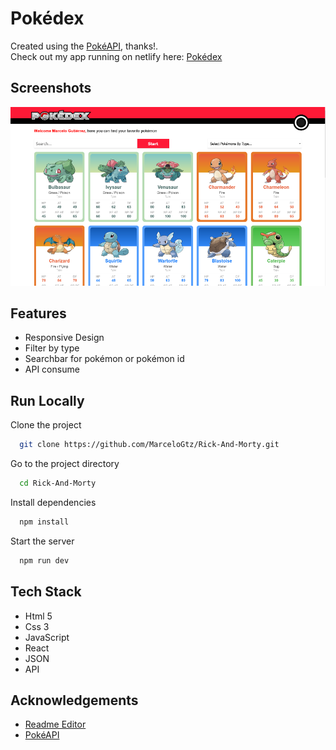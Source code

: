 # Pokédex

Created using the [PokéAPI](https://pokeapi.co/), thanks!.  
Check out my app running on netlify here: <a href="https://pokedex-lemon-theta.vercel.app/" target="_blank">Pokédex</a>

## Screenshots

![App Screenshot](./src/assets/images/Pokedex-SS.png)

## Features

- Responsive Design
- Filter by type
- Searchbar for pokémon or pokémon id
- API consume

## Run Locally

Clone the project

```bash
  git clone https://github.com/MarceloGtz/Rick-And-Morty.git
```

Go to the project directory

```bash
  cd Rick-And-Morty
```

Install dependencies

```bash
  npm install
```

Start the server

```bash
  npm run dev
```

## Tech Stack

- Html 5
- Css 3
- JavaScript
- React
- JSON
- API

## Acknowledgements

- [Readme Editor](https://readme.so/es)
- [PokéAPI](https://pokeapi.co/)
